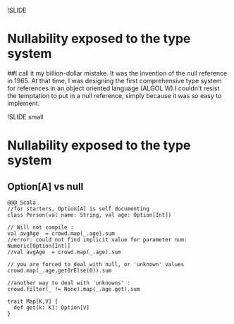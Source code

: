 !SLIDE	
# Nullability exposed to the type system

##I call it my billion-dollar mistake. It was the invention of the null reference in 1965. At that time, I was designing the first comprehensive type system for references in an object oriented language (ALGOL W).I couldn't resist the temptation to put in a null reference, simply because it was so easy to implement. 

!SLIDE small	
# Nullability exposed to the type system
## Option[A] vs null

	@@@ Scala
	//for starters, Option[A] is self documenting
    class Person(val name: String, val age: Option[Int])
	
	// Will not compile :
	val avgAge  = crowd.map(_.age).sum
	//error: could not find implicit value for parameter num: Numeric[Option[Int]]
    //val avgAge  = crowd.map(_.age).sum
	
	// you are forced to deal with null, or 'unknown' values
	crowd.map(_.age.getOrElse(0)).sum
	
	//another way to deal with 'unknowns' :
	crowd.filter(_ != None).map(_.age.get).sum

	trait Map[K,V] {
	  def get(k: K): Option[V]
	}
